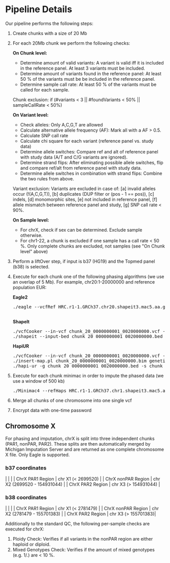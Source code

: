 # Pipeline Details

Our pipeline performs the following steps:

1.  Create chunks with a size of 20 Mb
2.  For each 20Mb chunk we perform the following checks:

    **On Chunk level:**

    *   Determine amount of valid variants: A variant is valid iff it is included in the reference panel. At least 3 variants must be included.
    *   Determine amount of variants found in the reference panel: At least 50 % of the variants must be be included in the reference panel.
    *   Determine sample call rate: At least 50 % of the variants must be called for each sample.  

    Chunk exclusion: if (#variants < 3 || #foundVariants < 50% || sampleCallRate < 50%)

    **On Variant level:**

    *   Check alleles: Only A,C,G,T are allowed
    *   Calculate alternative allele frequency (AF): Mark all with a AF > 0.5.
    *   Calculate SNP call rate
    *   Calculate chi square for each variant (reference panel vs. study data)
    *   Determine allele switches: Compare ref and alt of reference panel with study data (A/T and C/G variants are ignored).
    *   Determine strand flips: After eliminating possible allele switches, flip and compare ref/alt from reference panel with study data.
    *   Determine allele switches in combination with strand flips: Combine the two rules from above.  

    Variant exclusion: Variants are excluded in case of: [a] invalid alleles occur (!(A,C,G,T)), [b] duplicates (DUP filter or (pos - 1 == pos)), [c] indels, [d] monomorphic sites, [e] not included in reference panel, [f] allele mismatch between reference panel and study, [g] SNP call rate < 90%.

    **On Sample level:**

    *   For chrX, check if sex can be determined. Exclude sample otherwise.
    *   For chr1-22, a chunk is excluded if one sample has a call rate < 50 %. Only complete chunks are excluded, not samples (see "On Chunk level" above)

3. Perform a liftOver step, if input is b37 (HG19) and the Topmed panel (b38) is selected.

4.  Execute for each chunk one of the following phasing algorithms (we use an overlap of 5 Mb). For example, chr20:1-20000000 and reference population EUR:

    **Eagle2**
      <pre>./eagle --vcfRef HRC.r1-1.GRCh37.chr20.shapeit3.mac5.aa.genotypes.bcf --vcfTarget chunk_20_0000000001_0020000000.vcf.gz  --./geneticMapFile genetic_map_chr20_combined_b37.txt --outPrefix chunk_20_0000000001_0020000000.phased --bpStart 1 --bpEnd 25000000 -allowRefAltSwap --vcfOutFormat z --outputUnphased
      </pre>

    **ShapeIt**
    <pre>./vcfCooker --in-vcf chunk_20_0000000001_0020000000.vcf --write-bed --out chunk_20_0000000001_0020000000
    ./shapeit --input-bed chunk_20_0000000001_0020000000.bed chunk_20_0000000001_0020000000.bim chunk_20_0000000001_0020000000.fam --input-map genetic_map_b37.tar.gz/genetic_map_chr20_combined_b37.txt --output-max chunk_20_0000000001_0020000000.phased --input-from 1 --input-to 25000000 --effective-size 11418
    </pre>

    **HapiUR**
    <pre>./vcfCooker --in-vcf chunk_20_0000000001_0020000000.vcf --write-bed --out chunk_20_0000000001_0020000000
    ./insert-map.pl chunk_20_0000000001_0020000000.bim genetic_map_chr20_combined_hapiur_b37.txt
    ./hapi-ur -g chunk_20_0000000001_0020000000.bed -s chunk_20_0000000001_0020000000.map.bim -i chunk_20_0000000001_0020000000.fam -w 73 -o chunk_20_0000000001_0020000000 -c 20 --start 1 --end 25000000 --impute2
    </pre>


5.  Execute for each chunk minimac in order to impute the phased data (we use a window of 500 kb)

    <pre>./Minimac4 --refHaps HRC.r1-1.GRCh37.chr1.shapeit3.mac5.aa.genotypes.m3vcf.gz --haps chunk_1_0000000001_0020000000.phased.vcf --start 1 --end 20000000 --window 500000 --prefix chunk_1_0000000001_0020000000 --chr 20 --noPhoneHome --format GT,DS,GP --allTypedSites --constantPara 1.9e-05 --minRatio 0.00001 --map B37_MAP_FILE.map
    </pre>

6.  Merge all chunks of one chromosome into one single vcf
7.  Encrypt data with one-time password

## Chromosome X

For phasing and imputation, chrX is split into three independent chunks (PAR1, nonPAR, PAR2). These splits are then automatically merged by Michigan Imputation Server and are returned as one complete chromosome X file. Only Eagle is supported.

### b37 coordinates
| | |
| ChrX PAR1 Region | chr X1 (< 2699520) |
| ChrX nonPAR Region | chr X2 (2699520 - 154931044) |
| ChrX PAR2 Region | chr X3 (> 154931044) |

### b38 coordinates
| | |
| ChrX PAR1 Region | chr X1 (< 2781479) |
| ChrX nonPAR Region | chr X2 (2781479 - 155701383) |
| ChrX PAR2 Region | chr X3  (> 155701383)|

Additionally to the standard QC, the following per-sample checks are executed for chrX:

1. Ploidy Check: Verifies if all variants in the nonPAR region are either haploid or diploid.
2. Mixed Genotypes Check: Verifies if the amount of mixed genotypes (e.g. 1/.) are < 10 %.

